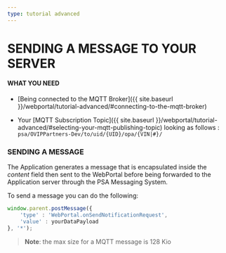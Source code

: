 ```yaml
---
type: tutorial advanced
---
```


# SENDING A MESSAGE TO YOUR SERVER

#### WHAT YOU NEED

- [Being connected to the MQTT Broker]({{ site.baseurl }}/webportal/tutorial-advanced/#connecting-to-the-mqtt-broker)

- Your [MQTT Subscription Topic]({{ site.baseurl }}/webportal/tutorial-advanced/#selecting-your-mqtt-publishing-topic) looking as follows : `psa/OVIPPartners-Dev/to/uid/{UID}/opa/{VIN|#}/` 

### SENDING A MESSAGE

The Application generates a message that is encapsulated inside the *content* field then sent to the WebPortal before being forwarded to the Application server through the PSA Messaging System.

To send a message you can do the following:

```javascript
window.parent.postMessage({
    'type' : 'WebPortal.onSendNotificationRequest',
    'value' : yourDataPayload
}, '*');
```

>**Note**: the max size for a MQTT message is 128 Kio
